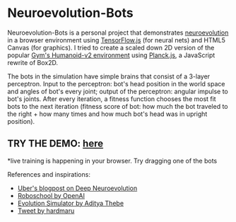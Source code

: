 # Neuroevolution-Bots
Neuroevolution-Bots is a personal project that demonstrates [neuroevolution](https://en.wikipedia.org/wiki/Neuroevolution) in a browser environment using [TensorFlow.js](https://js.tensorflow.org/) (for neural nets) and HTML5 Canvas (for graphics). I tried to create a scaled down 2D version of the popular [Gym's Humanoid-v2 environment](https://gym.openai.com/envs/Humanoid-v2/) using [Planck.js](http://piqnt.com/planck.js/), a JavaScript rewrite of Box2D.

The bots in the simulation have simple brains that consist of a 3-layer perceptron. Input to the perceptron: bot's head position in the world space and angles of bot's every joint; output of the perceptron: angular impulse to bot's joints. After every iteration, a fitness function chooses the most fit bots to the next iteration (fitness score of bot: how much the bot traveled to the right + how many times and how much bot's head was in upright position).

## TRY THE DEMO: [here](https://mishig25.github.io/neuroevolution-robots/)

*live training is happening in your browser. Try dragging one of the bots

References and inspirations:
* [Uber's blogpost on Deep Neuroevolution](https://eng.uber.com/deep-neuroevolution/)
* [Roboschool by OpenAI](https://github.com/openai/roboschool)
* [Evolution Simulator by Aditya Thebe](https://github.com/adityathebe/evolutionSimulator)
* [Tweet by hardmaru](https://twitter.com/hardmaru/status/1007150247829594112?lang=en)